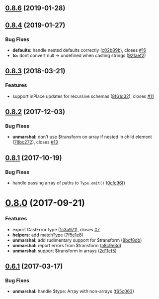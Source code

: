 <a name="0.8.6"></a>
## [0.8.6](https://github.com/boosterfuels/archetype/compare/v0.8.5...v0.8.6) (2019-01-28)



<a name="0.8.4"></a>
## [0.8.4](https://github.com/boosterfuels/archetype/compare/v0.8.3...v0.8.4) (2019-01-27)


### Bug Fixes

* **defaults:** handle nested defaults correctly ([c02b89b](https://github.com/boosterfuels/archetype/commit/c02b89b)), closes [#16](https://github.com/boosterfuels/archetype/issues/16)
* **to:** dont convert null -> undefined when casting strings ([92faef2](https://github.com/boosterfuels/archetype/commit/92faef2))



<a name="0.8.3"></a>
## [0.8.3](https://github.com/boosterfuels/archetype/compare/v0.8.2...v0.8.3) (2018-03-21)


### Features

* support inPlace updates for recursive schemas ([8f61d32](https://github.com/boosterfuels/archetype/commit/8f61d32)), closes [#11](https://github.com/boosterfuels/archetype/issues/11)



<a name="0.8.2"></a>
## [0.8.2](https://github.com/boosterfuels/archetype/compare/v0.8.1...v0.8.2) (2017-12-03)


### Bug Fixes

* **unmarshal:** don't use $transform on array if nested in child element ([78bc272](https://github.com/boosterfuels/archetype/commit/78bc272)), closes [#13](https://github.com/boosterfuels/archetype/issues/13)



<a name="0.8.1"></a>
## [0.8.1](https://github.com/boosterfuels/archetype/compare/v0.8.0...v0.8.1) (2017-10-19)


### Bug Fixes

* handle passing array of paths to `Type.omit()` ([0cfc96f](https://github.com/boosterfuels/archetype/commit/0cfc96f))



<a name="0.8.0"></a>
# [0.8.0](https://github.com/boosterfuels/archetype/compare/v0.7.0...v0.8.0) (2017-09-21)


### Features

* export CastError type ([1c3a971](https://github.com/boosterfuels/archetype/commit/1c3a971)), closes [#7](https://github.com/boosterfuels/archetype/issues/7)
* **helpers:** add matchType ([7f5e1e8](https://github.com/boosterfuels/archetype/commit/7f5e1e8))
* **unmarshal:** add rudimentary support for $transform ([8bdf8db](https://github.com/boosterfuels/archetype/commit/8bdf8db))
* **unmarshal:** report errors from $transform ([a8c9e3d](https://github.com/boosterfuels/archetype/commit/a8c9e3d))
* **unmarshal:** support $transform in arrays ([2d11cf5](https://github.com/boosterfuels/archetype/commit/2d11cf5))



<a name="0.6.1"></a>
## [0.6.1](https://github.com/vkarpov15/archetype-js/compare/v0.6.0...v0.6.1) (2017-03-17)


### Bug Fixes

* **unmarshal:** handle $type: Array with non-arrays ([f65c063](https://github.com/vkarpov15/archetype-js/commit/f65c063))





